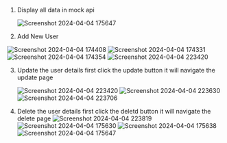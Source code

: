 1. Display all data in mock api

   ![Screenshot 2024-04-04 175647](https://github.com/Moni-25/React_Axios_day10/assets/150880555/a7300555-d7ef-42a6-8831-36cb2af15378)

2. Add New User

  ![Screenshot 2024-04-04 174408](https://github.com/Moni-25/React_Axios_day10/assets/150880555/93c7bf37-b1a6-4ee8-ad7c-bc57e8b9b339)
  ![Screenshot 2024-04-04 174331](https://github.com/Moni-25/React_Axios_day10/assets/150880555/f93793ba-799c-43b4-af6d-72de5d3ce02a)
  ![Screenshot 2024-04-04 174354](https://github.com/Moni-25/React_Axios_day10/assets/150880555/1321bc41-e156-452b-87d7-feb682012f0e)
  ![Screenshot 2024-04-04 223420](https://github.com/Moni-25/React_Axios_day10/assets/150880555/0aad9c42-3154-48c1-96d4-e98a68ea1760)

3. Update the user details first click the update button it will navigate the update page

   ![Screenshot 2024-04-04 223420](https://github.com/Moni-25/React_Axios_day10/assets/150880555/01abc8c9-2250-4adc-9a0e-22b1375eb1da)
   ![Screenshot 2024-04-04 223630](https://github.com/Moni-25/React_Axios_day10/assets/150880555/edf521a0-2a58-4b67-82f0-edfb1dca2a71)
   ![Screenshot 2024-04-04 223706](https://github.com/Moni-25/React_Axios_day10/assets/150880555/b16f4f59-f056-456b-adc0-0f82f7e05411)

4. Delete the user details first click the deletd button it will navigate the delete page
   ![Screenshot 2024-04-04 223819](https://github.com/Moni-25/React_Axios_day10/assets/150880555/f28d957e-23b0-4050-9d70-c779088f8803)
   ![Screenshot 2024-04-04 175630](https://github.com/Moni-25/React_Axios_day10/assets/150880555/c454b5e6-4f19-4cce-b621-db0015166c1d)
   ![Screenshot 2024-04-04 175638](https://github.com/Moni-25/React_Axios_day10/assets/150880555/2d01d1a8-f1c1-429b-ba74-be966b3861de)
   ![Screenshot 2024-04-04 175647](https://github.com/Moni-25/React_Axios_day10/assets/150880555/4fdbb16f-c7ad-4e06-8c8a-281cd8315a69)




